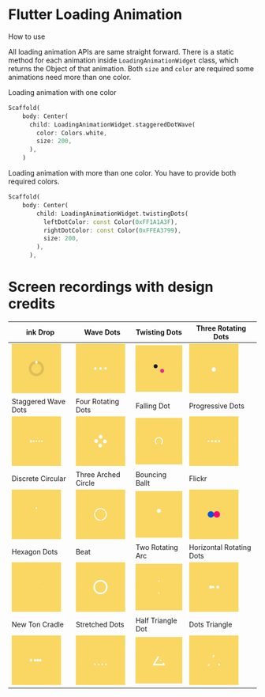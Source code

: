# Flutter Loading Animation

How to use

All loading animation APIs are same straight forward. There is a static method for each animation inside `LoadingAnimationWidget` class, which returns the Object of that animation. Both `size` and `color` are required some animations need more than one color.

Loading animation with one color
```dart
Scaffold(
    body: Center(
      child: LoadingAnimationWidget.staggeredDotWave(
        color: Colors.white,
        size: 200,
      ),
    )
```
Loading animation with more than one color. You have to provide both required colors.
```dart
Scaffold(
    body: Center(
        child: LoadingAnimationWidget.twistingDots(
          leftDotColor: const Color(0xFF1A1A3F),
          rightDotColor: const Color(0xFFEA3799),
          size: 200,
        ),
      ),
```
# Screen recordings with design credits

| ink Drop  | Wave Dots | Twisting Dots | Three Rotating Dots |
| ------------- | ------------- | ------------- | ------------- |
| <img src='https://raw.githubusercontent.com/watery-desert/assets/main/loading_animation_widget/inkDrop.gif' width='100'>  | <img src='https://raw.githubusercontent.com/watery-desert/assets/main/loading_animation_widget/waveDots.gif' width='100'>  |  <img src='https://raw.githubusercontent.com/watery-desert/assets/main/loading_animation_widget/twistingDots.gif' width='100'>  |  <img src='https://raw.githubusercontent.com/watery-desert/assets/main/loading_animation_widget/threeRotatingDots.gif' width='100'>  |
| Staggered Wave Dots  | Four Rotating Dots | Falling Dot | Progressive Dots |
| <img src='https://raw.githubusercontent.com/watery-desert/assets/main/loading_animation_widget/staggeredDotsWave.gif' width='100'>  | <img src='https://raw.githubusercontent.com/watery-desert/assets/main/loading_animation_widget/fourRotatingDots.gif' width='100'>  |  <img src='https://raw.githubusercontent.com/watery-desert/assets/main/loading_animation_widget/fallingDot.gif' width='100'> |  <img src='https://raw.githubusercontent.com/watery-desert/assets/main/loading_animation_widget/progressiveDots.gif' width='100'>  |
| Discrete Circular  | Three Arched Circle | Bouncing Ballt | Flickr |
| <img src='https://raw.githubusercontent.com/watery-desert/assets/main/loading_animation_widget/discreteCircular.gif' width='100'>  | <img src='https://raw.githubusercontent.com/watery-desert/assets/main/loading_animation_widget/threeArchedCircle.gif' width='100'>  |  <img src='https://raw.githubusercontent.com/watery-desert/assets/main/loading_animation_widget/bouncingBall.gif' width='100'> |  <img src='https://raw.githubusercontent.com/watery-desert/assets/main/loading_animation_widget/flickr.gif' width='100'>  |
| Hexagon Dots  | Beat | Two Rotating Arc | Horizontal Rotating Dots |
| <img src='https://raw.githubusercontent.com/watery-desert/assets/main/loading_animation_widget/hexagonDots.gif' width='100'>  | <img src='https://raw.githubusercontent.com/watery-desert/assets/main/loading_animation_widget/beat.gif' width='100'>  |  <img src='https://raw.githubusercontent.com/watery-desert/assets/main/loading_animation_widget/twoRotatingArc.gif' width='100'> |  <img src='https://raw.githubusercontent.com/watery-desert/assets/main/loading_animation_widget/horizontalRotatingDots.gif' width='100'>  |
| New Ton Cradle  | Stretched Dots | Half Triangle Dot | Dots Triangle |
| <img src='https://raw.githubusercontent.com/watery-desert/assets/main/loading_animation_widget/newtonCradle.gif' width='100'>  | <img src='https://raw.githubusercontent.com/watery-desert/assets/main/loading_animation_widget/stretchedDots.gif' width='100'>  |  <img src='https://raw.githubusercontent.com/watery-desert/assets/main/loading_animation_widget/halfTriangleDot.gif' width='100'> |  <img src='https://raw.githubusercontent.com/watery-desert/assets/main/loading_animation_widget/dotsTriangle.gif' width='100'>  |


